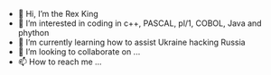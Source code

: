 - 👋 Hi, I’m the Rex King
- 👀 I’m interested in coding in c++, PASCAL, pl/1, COBOL, Java and phython
- 🌱 I’m currently learning how to assist Ukraine hacking Russia
- 💞️ I’m looking to collaborate on ...
- 📫 How to reach me ...

<!---
RasmusOtharKirketerp/RasmusOtharKirketerp is a ✨ special ✨ repository because its `README.md` (this file) appears on your GitHub profile.
You can click the Preview link to take a look at your changes.
--->
